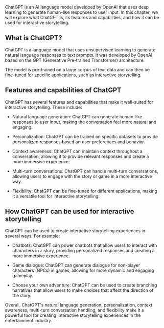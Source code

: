 
ChatGPT is an AI language model developed by OpenAI that uses deep learning to generate human-like responses to user input. In this chapter, we will explore what ChatGPT is, its features and capabilities, and how it can be used for interactive storytelling.

What is ChatGPT?
----------------

ChatGPT is a language model that uses unsupervised learning to generate natural language responses to text prompts. It was developed by OpenAI based on the GPT (Generative Pre-trained Transformer) architecture.

The model is pre-trained on a large corpus of text data and can then be fine-tuned for specific applications, such as interactive storytelling.

Features and capabilities of ChatGPT
------------------------------------

ChatGPT has several features and capabilities that make it well-suited for interactive storytelling. These include:

* Natural language generation: ChatGPT can generate human-like responses to user input, making the conversation feel more natural and engaging.

* Personalization: ChatGPT can be trained on specific datasets to provide personalized responses based on user preferences and behavior.

* Context awareness: ChatGPT can maintain context throughout a conversation, allowing it to provide relevant responses and create a more immersive experience.

* Multi-turn conversations: ChatGPT can handle multi-turn conversations, allowing users to engage with the story or game in a more interactive way.

* Flexibility: ChatGPT can be fine-tuned for different applications, making it a versatile tool for interactive storytelling.

How ChatGPT can be used for interactive storytelling
----------------------------------------------------

ChatGPT can be used to create interactive storytelling experiences in several ways. For example:

* Chatbots: ChatGPT can power chatbots that allow users to interact with characters in a story, providing personalized responses and creating a more immersive experience.

* Game dialogue: ChatGPT can generate dialogue for non-player characters (NPCs) in games, allowing for more dynamic and engaging gameplay.

* Choose your own adventure: ChatGPT can be used to create branching narratives that allow users to make choices that affect the direction of the story.

Overall, ChatGPT's natural language generation, personalization, context awareness, multi-turn conversation handling, and flexibility make it a powerful tool for creating interactive storytelling experiences in the entertainment industry.
